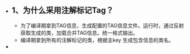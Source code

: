 - ## 1、为什么采用注解标记Tag？
	- 为了编译期拿到TAG信息，生成配置的TAG信息文件。运行时，通过反射获取生成的类，加载合并TAG信息。统一格式输出。
	- 编译期拿到所有的注解标记的类，根据主key 生成包含信息的类名。
-